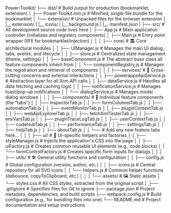 Power-Toolkit/
├──  dist/                  # Build output for production (bookmarklet, extension)
│   ├── Power-Toolkit.min.js   # Minified, single-file bundle for the bookmarklet
│   └── extension/           # Unpacked files for the browser extension
│
|__ extension/
|   |__ icons/
|   |__ background.js
|   |__ manifest.json
|
├── src/                     # All development source code lives here
│   ├── App.js               # Main application controller (initializes and registers components)
│   ├── Main.js              # Entry point wrapper (IIFE for bookmarklet/injection)
│   │
│   ├── core/                # 🏛️ Core architectural modules
│   │   ├── UIManager.js       # Manages the main UI dialog, tabs, events, and lifecycle
│   │   ├── store.js           # Centralized state management (theme, settings)
│   │   ├── baseComponent.js   # The abstract base class all feature components inherit from
│   │   └── componentRegistry.js # Manages the registration and retrieval of components
│   │
│   ├── services/            # 📡 Cross-cutting concerns and external interactions
│   │   ├── powerappsApiService.js # Abstraction layer for all Xrm API calls
│   │   ├── dataService.js       # Handles all data fetching and caching logic
│   │   ├── notificationService.js # Manages toast/pop-up notifications
│   │   └── dialogService.js     # Manages modal dialog windows
│   │
│   ├── components/          # 🧩 Individual feature components (the "tabs")
│   │   ├── inspectorTab.js
│   │   ├── formColumnsTab.js
│   │   ├── automationTab.js
│   │   ├── eventMonitorTab.js
│   │   ├── pluginContextTab.js
│   │   ├── webApiExplorerTab.js
│   │   ├── fetchXmlTesterTab.js
│   │   ├── envVarsTab.js
│   │   ├── pluginTraceLogTab.js
│   │   ├── userContextTab.js
│   │   ├── codeHubTab.js
│   │   ├── performanceTab.js
│   │   ├── settingsTab.js
│   │   ├── helpTab.js
│   │   ├── aboutTab.js
│   │   └── # Add any new feature tabs here...
│   │
│   ├── ui/                  # 🎨 UI-specific helpers and factories
│   │   ├── styleManager.js    # Injects the application's CSS into the page
│   │   ├── uiFactory.js       # Creates common reusable UI elements (e.g., code blocks)
│   │   └── formControlFactory.js # Creates specific form inputs for dialogs
│   │
│   ├── utils/               # 🛠️ General utility functions and configuration
│   │   ├── config.js          # Global configuration (version, author, etc.)
│   │   ├── icons.js           # Central repository for all SVG icons
│   │   └── helpers.js         # Common helper functions (debounce, copyToClipboard, etc.)
│   │
│   └── assets/              # 🖼️ Static assets
│       └── styles.css         # All CSS styles, extracted from the original script
│
├── .gitignore               # Specifies files for Git to ignore
├── package.json             # Project metadata, dependencies, and build scripts
├── webpack.config.js        # Build configuration (e.g., for bundling files into one)
└── README.md                # Project documentation and setup instructions